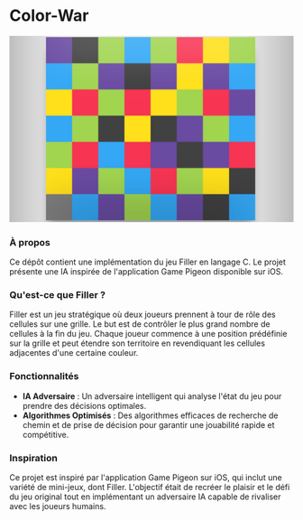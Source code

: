 # Color-War

![Capture d'écran du jeu Filler](assets/Filler-on-GamePigeon.jpg)

### À propos

Ce dépôt contient une implémentation du jeu Filler en langage C. Le projet présente une IA inspirée de l'application Game Pigeon disponible sur iOS.

### Qu'est-ce que Filler ?

Filler est un jeu stratégique où deux joueurs prennent à tour de rôle des cellules sur une grille. Le but est de contrôler le plus grand nombre de cellules à la fin du jeu. Chaque joueur commence à une position prédéfinie sur la grille et peut étendre son territoire en revendiquant les cellules adjacentes d'une certaine couleur.

### Fonctionnalités

- **IA Adversaire** : Un adversaire intelligent qui analyse l'état du jeu pour prendre des décisions optimales.
- **Algorithmes Optimisés** : Des algorithmes efficaces de recherche de chemin et de prise de décision pour garantir une jouabilité rapide et compétitive.

### Inspiration

Ce projet est inspiré par l'application Game Pigeon sur iOS, qui inclut une variété de mini-jeux, dont Filler. L'objectif était de recréer le plaisir et le défi du jeu original tout en implémentant un adversaire IA capable de rivaliser avec les joueurs humains.
